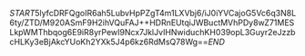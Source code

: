 $START$5lyfcDRFQgoIR6ah5LubvHpPZgT4m1LXVbj6/iJ0iYVCajoG5Vc6q3N8L6ty/ZTD/M920ASmF9H2ihVQuFAJ++HDRnEUtqiJWBuctMVhPDy8wZ71MESLkpWMThbqog6E9iR8yrPewI9Ncx7JklJvIHNwiduchKH039opL3Guyr2eJzzbcHLKy3eBjAkcYUoKh2YXk5J4p6kz6RdMsQ78Wg==$END$